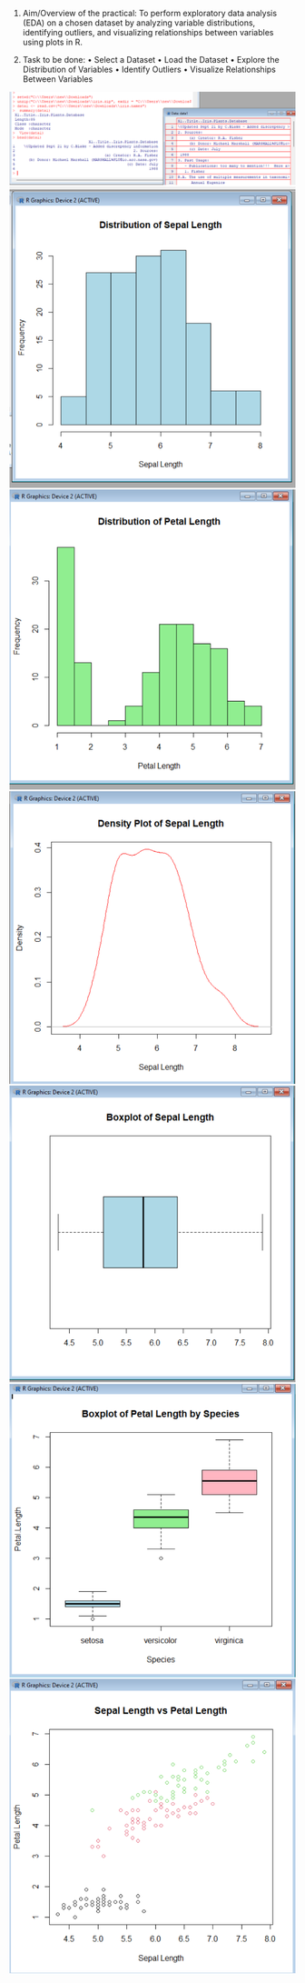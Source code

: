 1.	Aim/Overview of the practical:
 To perform exploratory data analysis (EDA) on a chosen dataset by analyzing variable distributions, identifying outliers, and visualizing relationships between variables using plots in R.

2.	Task to be done:
  •	Select a Dataset
  •	Load the Dataset
  •	Explore the Distribution of Variables
  •	Identify Outliers
  •	Visualize Relationships Between Variables

![](output1.png)
![](output2.png)
![](output3.png)
![](output4.png)
![](output5.png)
![](output6.png)
![](output7.png)
